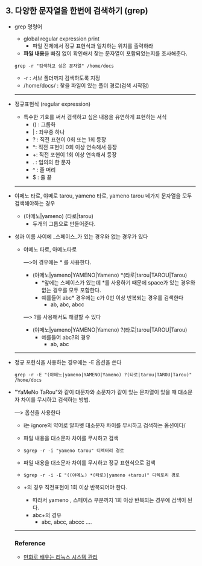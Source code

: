 ## 3. 다양한 문자열을 한번에 검색하기 (grep)



* grep 명령어

  * global regular expression print
    * 파일 전체에서 정규 표현식과 일치하는 위치를 출력하라
  * **파일 내용**을 빠짐 없이 확인해서 찾는 문자열이 포함되었는지를 조사해준다.

  ~~~
  grep -r "검색하고 싶은 문자열" /home/docs
  ~~~

  * -r : 서브 폴더까지 검색하도록 지정
  * /home/docs/ : 찾을 파일이 있는 폴더 경로(검색 시작점)

  --------

* 정규표현식 (regular expression)

  * 특수한 기호를 써서 검색하고 싶은 내용을 유연하게 표현하는 서식
    * () : 그룹화
    * | : 좌우중 하나 
    * ? : 직전 표현이 0회 또는 1회 등장
    * *: 직전 표현이 0회 이상 연속해서 등장
    * +: 직전 포현이 1회 이상 연속해서 등장
    * . : 임의의 한 문자
    * ^ : 줄 머리
    * $ : 줄 끝

  -------

* 야메노 타로, 야메로 tarou, yameno 타로, yameno tarou 네가지 문자열을 모두 검색해야하는 경우

  * (야메노|yameno) (타로|tarou)
    * 두개의 그룹으로 만들어준다.

* 성과 이름 사이에 _스페이스_가 있는 경우와 없는 경우가 있다

  * 야메노 타로, 아메노타로

    —>이 경우에는 * 를 사용한다.

    * (야메노|yameno|YAMENO|Yameno) *(타로|tarou|TAROU|Tarou)
      * *앞에는 스페이스가 있는데 *를 사용하기 때문에 space가 있는 경우와 없는 경우를 모두 포함한다.
      * 예를들어 abc* 경우에는 c가 0번 이상 반복되는 경우를 검색한다
        * ab, abc, abcc

    —> ?를 사용해서도 해결할 수 있다

    * (야메노|yameno|YAMENO|Yameno) ?(타로|tarou|TAROU|Tarou)
      * 예를들어 abc?의 경우
        * ab, abc

  --------

* 정규 포현식을 사용하는 경우에는 -E 옵션을 쓴다

  ```
  grep -r -E "(야메노|yameno|YAMENO|Yameno) ?(타로|tarou|TAROU|Tarou)" /home/docs
  
  ```

  

* "YaMeNo TaRou"와 같이 대문자와 소문자가 같이 있는 문자열이 있을 때 대소문자 차이를 무시하고 검색하는 방법.

  —> 옵션을 사용한다

  * i는 ignore의 약어로 알파벳 대소문자 차이를 무시하고 검색하는 옵션이다/

  * 파일 내용을 대소문자 차이를 무시하고 검색

  * ~~~
    $grep -r -i "yameno tarou" 디렉터리 경로
    ~~~

  * 파일 내용을 대소문자 차이를 무시하고 정규 표현식으로 검색

  * ~~~
    $grep -r -i -E "((야메노) *(타로)|yameno +tarou)" 디렉토리 경로
    ~~~

  * +의 경우 직전표현이 1회 이상 반복되어야 한다.

    * 따라서 yameno , 스페이스 부분까지 1회 이상 반복되는 경우에 검색이 된다.
    * abc+의 경우
      * abc, abcc, abccc ….
  
  ------
  
  ### Reference
  
  - [만화로 배우는 리눅스 시스템 관리](http://www.yes24.com/Product/Goods/32402055?Acode=101)
  
    

